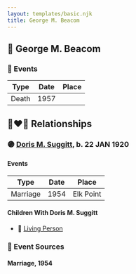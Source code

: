 ```yaml
---
layout: templates/basic.njk
title: George M. Beacom
---
```

## 🔵 George M. Beacom

### 📆 Events

Type | Date | Place
------ | ------ | ------
Death | 1957 |

## 👩‍❤️‍👨 Relationships

### 🟣 [Doris M. Suggitt](/people/6/62856138), b. 22 JAN 1920

#### Events

Type | Date | Place
------ | ------ | ------
Marriage | 1954 | Elk Point
#### Children With Doris M. Suggitt
* 🔵 [Living Person](/people/1/18778048)
### 📰 Event Sources

#### <a id="event-74594b9b-baa6-43f6-a27a-4a6d3d9efc33"></a> Marriage, 1954